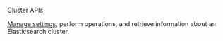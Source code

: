 Cluster APIs

[Manage settings](https://www.elastic.co/guide/en/elasticsearch/reference/master/cluster.html),
perform operations, and retrieve information about an Elasticsearch cluster.
